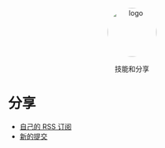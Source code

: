 <p align="center">
	<img width="100" height="100" src="https://avatars1.githubusercontent.com/u/21290640?v=4" alt="logo" style="border-radius: 9999px;">
</p>
<p align="center">
  技能和分享
</p>

# 分享

- [自己的 RSS 订阅](./rss.md)
- [新的提交](./test)

